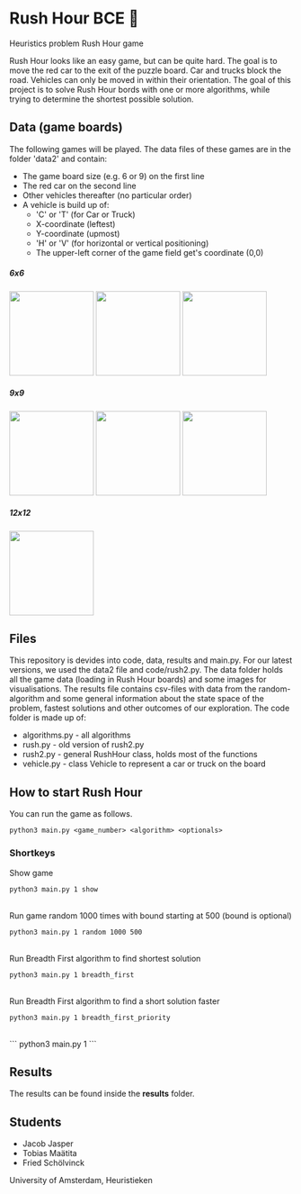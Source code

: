 # Rush Hour BCE :car:
Heuristics problem Rush Hour game

Rush Hour looks like an easy game, but can be quite hard. The goal is to move the red car to the exit of the puzzle board. Car and trucks block the road. Vehicles can only be moved in within their orientation. The goal of this project is to solve Rush Hour bords with one or more algorithms, while trying to determine the shortest possible solution.


## Data (game boards)
The following games will be played. The data files of these games are in the folder 'data2' and contain:
* The game board size (e.g. 6 or 9) on the first line
* The red car on the second line
* Other vehicles thereafter (no particular order)
* A vehicle is build up of:
  * 'C' or 'T' (for Car or Truck)
  * X-coordinate (leftest)
  * Y-coordinate (upmost)
  * 'H' or 'V' (for horizontal or vertical positioning)
  * The upper-left corner of the game field get's coordinate (0,0)


##### 6x6
<img src="http://heuristieken.nl/wiki/images/9/95/Rushhour6x6_1.jpg" width="150" style="max-width:100%;"> <img src="http://heuristieken.nl/wiki/images/a/aa/Rushhour6x6_2.jpg" width="150" style="max-width:100%;"> <img src="http://heuristieken.nl/wiki/images/c/c7/Rushhour6x6_3.jpg" width="150" style="max-width:100%;">

##### 9x9
<img src="http://heuristieken.nl/wiki/images/9/96/Rushhour9x9_1.jpg" width="150" style="max-width:100%;"> <img src="http://heuristieken.nl/wiki/images/1/1e/Rushhour9x9_2.jpg" width="150" style="max-width:100%;"> <img src="http://heuristieken.nl/wiki/images/9/95/Rushhour9x9_3.jpg" width="150" style="max-width:100%;">

##### 12x12
<img src="http://heuristieken.nl/wiki/images/2/26/Rushhour12x12_1.jpg" width="150" style="max-width:100%;">


## Files
This repository is devides into code, data, results and main.py. For our latest versions, we used the data2 file and code/rush2.py. The data folder holds all the game data (loading in Rush Hour boards) and some images for visualisations. The results file contains csv-files with data from the random-algorithm and some general information about the state space of the problem, fastest solutions and other outcomes of our exploration. The code folder is made up of:
* algorithms.py - all algorithms
* rush.py - old version of rush2.py
* rush2.py - general RushHour class, holds most of the functions
* vehicle.py - class Vehicle to represent a car or truck on the board


## How to start Rush Hour
You can run the game as follows.
```
python3 main.py <game_number> <algorithm> <optionals>
```

### Shortkeys
Show game
```
python3 main.py 1 show
```
<br/>Run game random 1000 times with bound starting at 500 (bound is optional)
```
python3 main.py 1 random 1000 500
```
<br/>Run Breadth First algorithm to find shortest solution
```
python3 main.py 1 breadth_first
```
<br/>Run Breadth First algorithm to find a short solution faster
```
python3 main.py 1 breadth_first_priority
```
<br/>
```
python3 main.py 1
```

## Results
The results can be found inside the **results** folder. 

## Students
* Jacob Jasper
* Tobias Maätita
* Fried Schölvinck

University of Amsterdam, Heuristieken
